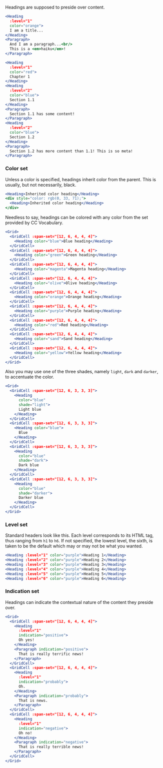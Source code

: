 Headings are supposed to preside over content.

```jsx
<Heading
  :level="1"
  color="orange">
  I am a title...
</Heading>
<Paragraph>
  And I am a paragraph...<br/>
  This is a <em>haiku</em>!
</Paragraph>
```

```jsx
<Heading 
  :level="1"
  color="red">
  Chapter 1
</Heading>
<Heading 
  :level="2"
  color="blue">
  Section 1.1
</Heading>
<Paragraph>
  Section 1.1 has some content!
</Paragraph>
<Heading 
  :level="2"
  color="blue">
  Section 1.2
</Heading>
<Paragraph>
  Section 1.2 has more content than 1.1! This is so meta!
</Paragraph>
```

### Color set

Unless a color is specified, headings inherit color from the parent. This is
usually, but not necessarily, black.

```jsx
<Heading>Inherited color heading</Heading>
<div style="color: rgb(0, 33, 71);">
  <Heading>Inherited color heading</Heading>
</div>
```

Needless to say, headings can be colored with any color from the set provided by
CC Vocabulary.

```jsx
<Grid>
  <GridCell :span-set="[12, 6, 4, 4, 4]">
    <Heading color="blue">Blue heading</Heading>
  </GridCell>
  <GridCell :span-set="[12, 6, 4, 4, 4]">
    <Heading color="green">Green heading</Heading>
  </GridCell>
  <GridCell :span-set="[12, 6, 4, 4, 4]">
    <Heading color="magenta">Magenta heading</Heading>
  </GridCell>
  <GridCell :span-set="[12, 6, 4, 4, 4]">
    <Heading color="olive">Olive heading</Heading>
  </GridCell>
  <GridCell :span-set="[12, 6, 4, 4, 4]">
    <Heading color="orange">Orange heading</Heading>
  </GridCell>
  <GridCell :span-set="[12, 6, 4, 4, 4]">
    <Heading color="purple">Purple heading</Heading>
  </GridCell>
  <GridCell :span-set="[12, 6, 4, 4, 4]">
    <Heading color="red">Red heading</Heading>
  </GridCell>
  <GridCell :span-set="[12, 6, 4, 4, 4]">
    <Heading color="sand">Sand heading</Heading>
  </GridCell>
  <GridCell :span-set="[12, 6, 4, 4, 4]">
    <Heading color="yellow">Yellow heading</Heading>
  </GridCell>
</Grid>
```

Also you may use one of the three shades, namely `light`, `dark` and `darker`, 
to accentuate the color.

```jsx
<Grid>
  <GridCell :span-set="[12, 6, 3, 3, 3]">
    <Heading 
      color="blue"
      shade="light">
      Light blue
    </Heading>
  </GridCell>
  <GridCell :span-set="[12, 6, 3, 3, 3]">
    <Heading color="blue">
      Blue
    </Heading>
  </GridCell>
  <GridCell :span-set="[12, 6, 3, 3, 3]">
    <Heading 
      color="blue"
      shade="dark">
      Dark blue
    </Heading>
  </GridCell>
  <GridCell :span-set="[12, 6, 3, 3, 3]">
    <Heading 
      color="blue"
      shade="darker">
      Darker blue
    </Heading>
  </GridCell>
</Grid>
```
### Level set

Standard headers look like this. Each level corresponds to its HTML tag, thus
ranging from `h1` to `h6`. If not specified, the lowest level, the sixth, is
taken to be the default which may or may not be what you wanted.

```jsx
<Heading :level="1" color="purple">Heading 1</Heading>
<Heading :level="2" color="purple">Heading 2</Heading>
<Heading :level="3" color="purple">Heading 3</Heading>
<Heading :level="4" color="purple">Heading 4</Heading>
<Heading :level="5" color="purple">Heading 5</Heading>
<Heading :level="6" color="purple">Heading 6</Heading>
```

### Indication set

Headings can indicate the contextual nature of the content they preside over.

```jsx
<Grid>
  <GridCell :span-set="[12, 6, 4, 4, 4]">
    <Heading 
      :level="1"
      indication="positive">
      Oh yes!
    </Heading>
    <Paragraph indication="positive">
      That is really terrific news!
    </Paragraph>
  </GridCell>
  <GridCell :span-set="[12, 6, 4, 4, 4]">
    <Heading 
      :level="1"
      indication="probably">
      Oh.
    </Heading>
    <Paragraph indication="probably">
      That is news.
    </Paragraph>
  </GridCell>
  <GridCell :span-set="[12, 6, 4, 4, 4]">
    <Heading 
      :level="1"
      indication="negative">
      Oh no!
    </Heading>
    <Paragraph indication="negative">
      That is really terrible news!
    </Paragraph>
  </GridCell>
</Grid>
```
